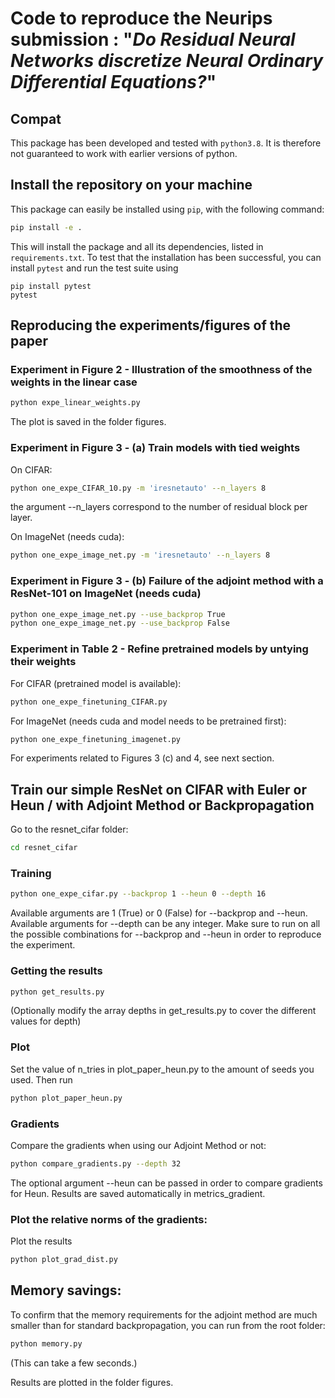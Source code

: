 # Code to reproduce the Neurips submission : "_Do Residual Neural Networks discretize Neural Ordinary Differential Equations?_"



## Compat

This package has been developed and tested with `python3.8`. It is therefore not guaranteed to work with earlier versions of python.

## Install the repository on your machine


This package can easily be installed using `pip`, with the following command:

```bash
pip install -e .
```

This will install the package and all its dependencies, listed in `requirements.txt`. To test that the installation has been successful, you can install `pytest` and run the test suite using

```
pip install pytest
pytest
```


## Reproducing the experiments/figures of the paper

### Experiment in Figure 2 - Illustration of the smoothness of the weights in the linear case

```bash
python expe_linear_weights.py
```
The plot is saved in the folder figures.
### Experiment in Figure 3 - (a) Train models with tied weights

On CIFAR:

```bash
python one_expe_CIFAR_10.py -m 'iresnetauto' --n_layers 8
```

the argument --n_layers correspond to the number of residual block per layer.

On ImageNet (needs cuda):

```bash
python one_expe_image_net.py -m 'iresnetauto' --n_layers 8
```

### Experiment in Figure 3 - (b) Failure of the adjoint method with a ResNet-101 on ImageNet (needs cuda)

```bash
python one_expe_image_net.py --use_backprop True
python one_expe_image_net.py --use_backprop False
```

### Experiment in Table 2 - Refine pretrained models by untying their weights

For CIFAR (pretrained model is available):

```bash
python one_expe_finetuning_CIFAR.py
```

For ImageNet (needs cuda and model needs to be pretrained first):

```bash
python one_expe_finetuning_imagenet.py
```

For experiments related to Figures 3 (c) and 4, see next section.

## Train our simple ResNet on CIFAR with Euler or Heun / with Adjoint Method or Backpropagation

Go to the resnet_cifar folder:

```bash
cd resnet_cifar
```

### Training

```bash
python one_expe_cifar.py --backprop 1 --heun 0 --depth 16
```

Available arguments are 1 (True) or 0 (False) for --backprop and --heun. Available arguments for --depth can be any integer. Make sure to run on all the possible combinations for --backprop and --heun in order to reproduce the experiment.

### Getting the results

```bash
python get_results.py
```

(Optionally modify the array depths in get_results.py to cover the different values for depth)

### Plot

Set the value of n_tries in plot_paper_heun.py to the amount of seeds you used. Then run 

```bash
python plot_paper_heun.py
```

### Gradients

Compare the gradients when using our Adjoint Method or not:

```bash
python compare_gradients.py --depth 32
```
The optional argument --heun can be passed in order to compare gradients for Heun. Results are saved automatically in metrics_gradient.

### Plot the relative norms of the gradients:

Plot the results 

```bash
python plot_grad_dist.py
```

## Memory savings:

To confirm that the memory requirements for the adjoint method are much smaller than for standard backpropagation, you can run from the root folder:

```bash
python memory.py
```

(This can take a few seconds.)

Results are plotted in the folder figures.



